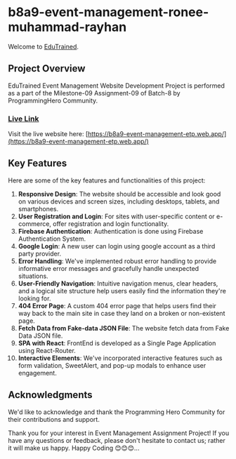 # b8a9-event-management-ronee-muhammad-rayhan

Welcome to [EduTrained](https://b8a9-event-management-etp.web.app/).


## Project Overview

EduTrained Event Management Website Development Project is performed as a part of the Milestone-09 Assignment-09 of Batch-8 by ProgrammingHero Community.


### [Live Link](https://b8a9-event-management-etp.web.app/)

Visit the live website here: [https://b8a9-event-management-etp.web.app/](https://b8a9-event-management-etp.web.app/)


## Key Features

Here are some of the key features and functionalities of this project:

1. **Responsive Design**: The website should be accessible and look good on various devices and screen sizes, including desktops, tablets, and smartphones.
2. **User Registration and Login**: For sites with user-specific content or e-commerce, offer registration and login functionality.
3. **Firebase Authentication**: Authentication is done using Firebase Authentication System.
4. **Google Login**: A new user can login using google account as a third party provider.
5. **Error Handling**: We've implemented robust error handling to provide informative error messages and gracefully handle unexpected situations.
6. **User-Friendly Navigation**: Intuitive navigation menus, clear headers, and a logical site structure help users easily find the information they're looking for.
7. **404 Error Page**: A custom 404 error page that helps users find their way back to the main site in case they land on a broken or non-existent page.
8. **Fetch Data from Fake-data JSON File**: The website fetch data from Fake Data JSON file.
9. **SPA with React**: FrontEnd is developed as a Single Page Application using React-Router.
10. **Interactive Elements**: We've incorporated interactive features such as form validation, SweetAlert, and pop-up modals to enhance user engagement.


## Acknowledgments

We'd like to acknowledge and thank the Programming Hero Community for their contributions and support.

Thank you for your interest in Event Management Assignment Project! If you have any questions or feedback, please don't hesitate to contact us; rather it will make us happy. Happy Coding :blush::blush::blush:...
